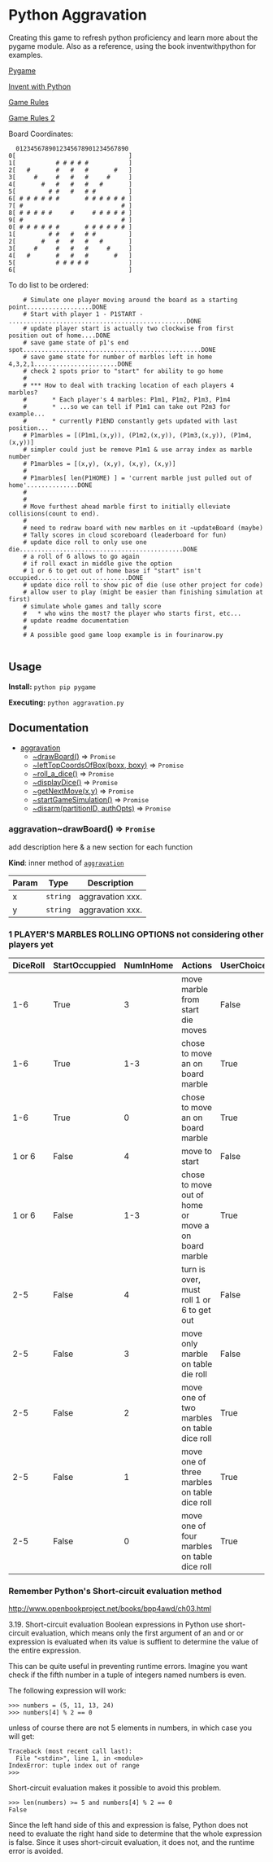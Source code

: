 Python Aggravation
=========================

Creating this game to refresh python proficiency and learn more about the pygame module. Also as a reference, using the book inventwithpython for examples.

[Pygame](https://www.pygame.org/news)

[Invent with Python](https://inventwithpython.com)

[Game Rules](https://hobbylark.com/board-games/Aggravation-Board-Game-Instructions)

[Game Rules 2](https://en.wikipedia.org/wiki/Aggravation_(board_game))

Board Coordinates:
```
  0123456789012345678901234567890
0[                               ]
1[           # # # # #           ]
2[   #       #   #   #       #   ]
3[     #     #   #   #     #     ]
4[       #   #   #   #   #       ]
5[         # #   #   # #         ]
6[ # # # # # #       # # # # # # ]
7[ #                           # ]
8[ # # # # #     #     # # # # # ]
9[ #                           # ]
0[ # # # # # #       # # # # # # ]
1[         # #   #   # #         ]
2[       #   #   #   #   #       ]
3[     #     #   #   #     #     ]
4[   #       #   #   #       #   ]
5[           # # # # #           ]
6[                               ]
```

To do list to be ordered:
```
    # Simulate one player moving around the board as a starting point..................DONE
    # Start with player 1 - P1START - .................................................DONE
    # update player start is actually two clockwise from first position out of home....DONE
    # save game state of p1's end spot.................................................DONE
    # save game state for number of marbles left in home 4,3,2,1.......................DONE
    # check 2 spots prior to "start" for ability to go home
    #
    # *** How to deal with tracking location of each players 4 marbles? 
    #       * Each player's 4 marbles: P1m1, P1m2, P1m3, P1m4
    #       * ...so we can tell if P1m1 can take out P2m3 for example...
    #       * currently P1END constantly gets updated with last position...
    # P1marbles = [(P1m1,(x,y)), (P1m2,(x,y)), (P1m3,(x,y)), (P1m4,(x,y))]
    # simpler could just be remove P1m1 & use array index as marble number
    # P1marbles = [(x,y), (x,y), (x,y), (x,y)]
    # 
    # P1marbles[ len(P1HOME) ] = 'current marble just pulled out of home'..............DONE
    #
    #
    # Move furthest ahead marble first to initially elleviate collisions(count to end).
    #
    # need to redraw board with new marbles on it ~updateBoard (maybe)
    # Tally scores in cloud scoreboard (leaderboard for fun)
    # update dice roll to only use one die.............................................DONE
    # a roll of 6 allows to go again
    # if roll exact in middle give the option
    # 1 or 6 to get out of home base if "start" isn't occupied.........................DONE
    # update dice roll to show pic of die (use other project for code)
    # allow user to play (might be easier than finishing simulation at first)
    # simulate whole games and tally score
    #   * who wins the most? the player who starts first, etc...
    # update readme documentation
    #
    # A possible good game loop example is in fourinarow.py


```

Usage
-----

**Install:**
`python pip pygame`

**Executing:**
`python aggravation.py`

Documentation
-----

<a name="module_aggravation"></a>

* [aggravation](#module_aggravation)
    * [~drawBoard()](#module_aggravation..login) ⇒ <code>Promise</code>
    * [~leftTopCoordsOfBox(boxx, boxy)](#module_aggravation..getCurrentState) ⇒ <code>Promise</code>
    * [~roll_a_dice()](#module_aggravation..getPartition) ⇒ <code>Promise</code>
    * [~displayDice()](#module_aggravation..getSensors) ⇒ <code>Promise</code>
    * [~getNextMove(x,y)](#module_aggravation..armStay) ⇒ <code>Promise</code>
    * [~startGameSimulation()](#module_aggravation..armAway) ⇒ <code>Promise</code>
    * [~disarm(partitionID, authOpts)](#module_aggravation..disarm) ⇒ <code>Promise</code>

<a name="module_aggravation..login"></a>

### aggravation~drawBoard() ⇒ <code>Promise</code>
add description here & a new section for each function

**Kind**: inner method of [<code>aggravation</code>](#module_aggravation)

| Param | Type | Description |
| --- | --- | --- |
| x | <code>string</code> | aggravation xxx. |
| y | <code>string</code> | aggravation xxx. |


### 1 PLAYER'S MARBLES ROLLING OPTIONS not considering other players yet ###
| DiceRoll | StartOccuppied | NumInHome | Actions | UserChoice |
| --- | --- | --- | --- | --- |
| 1-6    | True  | 3   | move marble from start die moves                    | False |
| 1-6    | True  | 1-3 | chose to move an on board marble                    | True  |
| 1-6    | True  | 0   | chose to move an on board marble                    | True  |
| 1 or 6 | False | 4   | move to start                                       | False |
| 1 or 6 | False | 1-3 | chose to move out of home or move a on board marble | True  |
| 2-5    | False | 4   | turn is over, must roll 1 or 6 to get out           | False |
| 2-5    | False | 3   | move only marble on table die roll                  | False |
| 2-5    | False | 2   | move one of two marbles on table dice roll          | True  |
| 2-5    | False | 1   | move one of three marbles on table dice roll        | True  |
| 2-5    | False | 0   | move one of four marbles on table dice roll         | True  |


### Remember Python's Short-circuit evaluation method ###
http://www.openbookproject.net/books/bpp4awd/ch03.html

3.19. Short-circuit evaluation
Boolean expressions in Python use short-circuit evaluation, which means only the first argument of an and or or expression is evaluated when its value is suffient to determine the value of the entire expression.

This can be quite useful in preventing runtime errors. Imagine you want check if the fifth number in a tuple of integers named numbers is even.

The following expression will work:
```
>>> numbers = (5, 11, 13, 24)
>>> numbers[4] % 2 == 0
```
unless of course there are not 5 elements in numbers, in which case you will get:
```
Traceback (most recent call last):
  File "<stdin>", line 1, in <module>
IndexError: tuple index out of range
>>>
```
Short-circuit evaluation makes it possible to avoid this problem.
```
>>> len(numbers) >= 5 and numbers[4] % 2 == 0
False
```
Since the left hand side of this and expression is false, Python does not need to evaluate the right hand side to determine that the whole expression is false. Since it uses short-circuit evaluation, it does not, and the runtime error is avoided.

